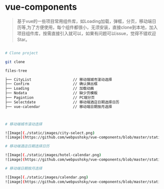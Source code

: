 # vue-components

>基于vue的一些项目常用组件库，如Loading加载，弹框，分页，移动端日历等,为了方便使用，每个组件都很小，无须安装，直接clone到本地，加入项目组件库，按需直接引入就可以，如果有问题可以issue，觉得不错欢迎Star。

```bash

# Clone project

git clone 

files-tree

├── CityList                   // 移动端城市滚动选择
├── Confirm                    // 确认弹出框
├── Loading                    // 加载动画
├── Nodata                 	   // 缺少页模板
├── Pagintion            	   // PC端分页
├── Selectdate				   // 移动端酒店日期选择日历
├── vue-calendar			   // 移动端日期按月选择



# 移动端城市滚动选择

![Image](./static/images/city-select.png)
![image](https://github.com/webpushsky/vue-components/blob/master/static/images/city-select.png)

# 移动端酒店日期选择日历

![Image](./static/images/hotel-calendar.png)
![image](https://github.com/webpushsky/vue-components/blob/master/static/images/hotel-calendar.png)

# 移动端日期按月选择

![Image](./static/images/calendar.png)
![image](https://github.com/webpushsky/vue-components/blob/master/static/images/calendar.png)